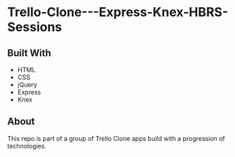 # Trello-Clone---Express-Knex-HBRS-Sessions

## Built With
* HTML
* CSS
* jQuery
* Express
* Knex

## About
This repo is part of a group of Trello Clone apps build with a progression of technologies.
